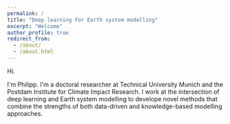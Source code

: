```yaml
---
permalink: /
title: "Deep learning for Earth system modelling"
excerpt: "Welcome"
author_profile: true
redirect_from: 
  - /about/
  - /about.html
---
```



Hi.

I'm Philipp. I'm a doctoral researcher at Technical University Munich and the Postdam Institute for Climate Impact Research. I work at the intersection of deep learning and Earth system modelling to develope novel methods that combine the strengths of both data-driven and knowledge-based modelling approaches. 
